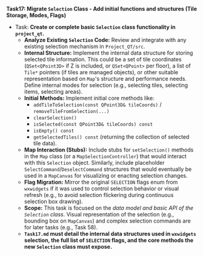 **Task17: Migrate `Selection` Class - Add initial functions and structures (Tile Storage, Modes, Flags)**
- Task: **Create or complete basic `Selection` class functionality in `project_qt`.**
    - **Analyze Existing `Selection` Code:** Review and integrate with any existing selection mechanism in `Project_QT/src`.
    - **Internal Structure:** Implement the internal data structure for storing selected tile information. This could be a set of tile coordinates (`QSet<QPoint3D>` if Z is included, or `QSet<QPoint>` per floor), a list of `Tile*` pointers (if tiles are managed objects), or other suitable representation based on `Map`'s structure and performance needs. Define internal modes for selection (e.g., selecting tiles, selecting items, selecting areas).
    - **Initial Methods:** Implement initial core methods like:
        -   `addTileToSelection(const QPoint3D& tileCoords)` / `removeTileFromSelection(...)`
        -   `clearSelection()`
        -   `isSelected(const QPoint3D& tileCoords) const`
        -   `isEmpty() const`
        -   `getSelectedTiles() const` (returning the collection of selected tile data).
    - **Map Interaction (Stubs):** Include stubs for `setSelection()` methods in the `Map` class (or a `MapSelectionController`) that would interact with this `Selection` object. Similarly, include placeholder `SelectCommand`/`DeselectCommand` structures that would eventually be used in a `MapCanvas` for visualizing or enacting selection changes.
    - **Flag Migration:** Mirror the original `SELECTION` flags enum from `wxwidgets` if it was used to control selection behavior or visual refresh (e.g., to avoid selection flickering during continuous selection box drawing).
    - **Scope:** This task is focused on the *data model and basic API of the `Selection` class*. Visual representation of the selection (e.g., bounding box on `MapCanvas`) and complex selection commands are for later tasks (e.g., Task 58).
    - **`Task17.md` must detail the internal data structures used in `wxwidgets` selection, the full list of `SELECTION` flags, and the core methods the new `Selection` class must expose.**
